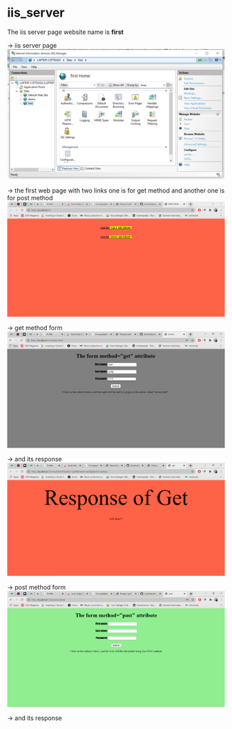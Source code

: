 # iis_server

The iis server page website name is **first**
  
 -> iis server page
 ![](Screenshot/iis%20server.PNG)
 
 -> the first web page with two links one is for get method and another one is for post method
 ![](Screenshot/first_page.PNG)
 
 -> get method form 
 ![](Screenshot/action_get.PNG)

 -> and its response
 ![](Screenshot/response_get.PNG)
 
 -> post method form
 ![](Screenshot/action_post.PNG)

 -> and its response

 
